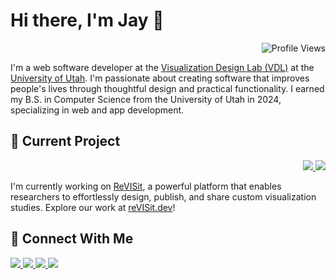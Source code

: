 # Hi there, I'm Jay 👋

<div align="right">
  <img src="https://komarev.com/ghpvc/?username=yeonkim1213&style=for-the-badge&color=blue&style=plastic" alt="Profile Views" />
</div>

I'm a web software developer at the [Visualization Design Lab (VDL)](https://vdl.sci.utah.edu/) at the [University of Utah](https://www.utah.edu/). I'm passionate about creating software that improves people's lives through thoughtful design and practical functionality. I earned my B.S. in Computer Science from the University of Utah in 2024, specializing in web and app development.

## 🚀 Current Project

<div align="right">
  <a href="https://revisit.dev/study">
    <img src="https://img.shields.io/badge/reVISit-2.1-009485?logo=revisit&logoColor=white" />
  </a>
  <a href="https://github.com/reVISit-studies/">
    <img src="https://img.shields.io/badge/GitHub-Repository-181717?logo=github&logoColor=white" />
  </a>
</div>

I'm currently working on [ReVISit](https://revisit.dev/), a powerful platform that enables researchers to effortlessly design, publish, and share custom visualization studies. Explore our work at [reVISit.dev](https://revisit.dev/)!

## 🤝 Connect With Me
<div>
  <a href="https://linkedin.com/in/ye0njaekim">
    <img src="https://custom-icon-badges.demolab.com/badge/LinkedIn-0A66C2?logo=linkedin-white&logoColor=fff" />
  </a>
  <a href="mailto:yeonjae.kim.jay@gmail.com">
    <img src="https://img.shields.io/badge/Gmail-D14836?logo=gmail&logoColor=white" />
  </a>
  <a href="https://orcid.org/0009-0008-7531-5505">
    <img src="https://img.shields.io/badge/ORCID-A6CE39?logo=orcid&logoColor=white" />
  </a>
  <a href="https://yeonjaekim.net/">
    <img src="https://img.shields.io/badge/Portfolio-000000?logo=About.me&logoColor=white" />
  </a>
</div>
